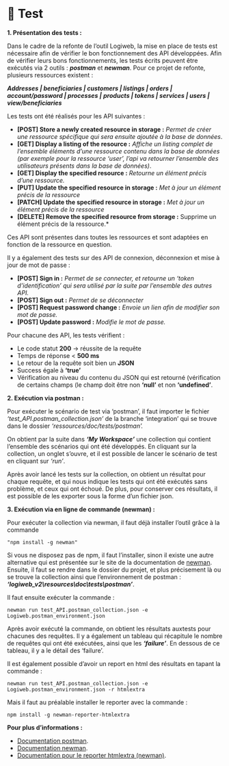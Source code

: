 <br/>
  
# 🔧 Test

**1. Présentation des tests :**

Dans le cadre de la refonte de l’outil Logiweb, la mise en place de tests est nécessaire afin de
vérifier le bon fonctionnement des API développées. 
Afin de vérifier leurs bons fonctionnements, les tests écrits peuvent être exécutés via 2 outils :
***postman*** et ***newman***. 
Pour ce projet de refonte, plusieurs ressources existent :

***Addresses | beneficiaries | customers | listings | orders | account/password | processes |***
        ***products | tokens | services | users | view/beneficiaries***


Les tests ont été réalisés pour les API suivantes : 

* **[POST] Store a newly created resource in storage :** *Permet de créer une ressource spécifique
qui sera ensuite ajoutée à la base de données*. 
* **[GET] Display a listing of the resource :** *Affiche un listing complet de l’ensemble éléments
d’une ressource contenu dans la base de données (par exemple pour la ressource ‘user’, l’api va
retourner l’ensemble des utilisateurs présents dans la base de données)*.
* **[GET] Display the specified resource :** *Retourne un élément précis d’une ressource.*
* **[PUT] Update the specified resource in storage :** *Met à jour un élément précis de la ressource*
* **[PATCH] Update the specified resource in storage :** *Met à jour un élément précis de la ressource*
* **[DELETE] Remove the specified resource from storage :** Supprime un élément précis de la ressource.*

Ces API sont présentes dans toutes les ressources et sont adaptées en fonction de la ressource en
question.

Il y a également des tests sur des API de connexion, déconnexion et mise à jour de mot de passe : 
* **[POST] Sign in :** *Permet de se connecter, et retourne un ‘token d’identification’ qui sera utilisé
par la suite par l’ensemble des autres API.*
* **[POST] Sign out :** *Permet de se déconnecter*
* **[POST] Request password change :** *Envoie un lien afin de modifier son mot de passe.*
* **[POST] Update password :** *Modifie le mot de passe.*

Pour chacune des API, les tests vérifient : 
* Le code statut **200** → réussite de la requête 
* Temps de réponse < **500 ms**
* Le retour de la requête soit bien un **JSON**
* Success égale à **‘true’**
* Vérification au niveau du contenu du JSON qui est retourné (vérification de certains champs (le
champ doit être non **‘null’** et non **‘undefined’**.

**2. Exécution via postman :**

Pour exécuter le scénario de test via ‘postman’, il faut importer le fichier
*‘test_API.postman_collection.json’* de la branche ‘integration’ qui se trouve dans le dossier
*‘ressources/doc/tests/postman’.*


On obtient par la suite dans ***‘My Workspace’*** une collection qui contient l’ensemble des scénarios
qui ont été développés. En cliquant sur la collection, un onglet s’ouvre, et il est possible de lancer le
scénario de test en cliquant sur *‘run’*.

Après avoir lancé les tests sur la collection, on obtient un résultat pour chaque requête, et qui nous
indique les tests qui ont été exécutés sans problème, et ceux qui ont échoué. De plus, pour conserver
ces résultats, il est possible de les exporter sous la forme d’un fichier json.


**3. Exécution via en ligne de commande (newman) :**

Pour exécuter la collection via newman, il faut déjà installer l’outil grâce à la commande 
```console
"npm install -g newman"
```

Si vous ne disposez pas de npm, il faut l’installer, sinon il existe une autre alternative qui est présentée sur le site de la documentation de <a href="https://learning.postman.com/docs/running-collections/using-newman-cli/command-line-integration-with-newman/">newman</a>. 
Ensuite, il faut se rendre dans le dossier du projet, et plus précisement là ou se trouve la collection ainsi que l’environnement de postman : ***‘logiweb_v2\resources\doc\tests\postman’***.

Il faut ensuite exécuter la commande : 
```console
newman run test_API.postman_collection.json -e Logiweb.postman_environment.json
```
Après avoir exécuté la commande, on obtient les résultats auxtests pour chacunes des requêtes. Il y a également un tableau qui récapitule le nombre de requêtes
qui ont été exécutées, ainsi que les ***‘failure’***. En dessous de ce tableau, il y a le détail des ‘failure’.

Il est également possible d’avoir un report en html des résultats en tapant la commande :
```console
newman run test_API.postman_collection.json -e Logiweb.postman_environment.json -r htmlextra
```

Mais il faut au préalable installer le reporter avec la commande : 
```console
npm install -g newman-reporter-htmlextra
```


**Pour plus d’informations :**

* <a href="https://learning.postman.com/docs/getting-started/introduction/">Documentation postman</a>. 
* <a href="https://learning.postman.com/docs/running-collections/using-newman-cli/command-line-integration-with-newman/">Documentation newman</a>. 
* <a href="https://www.npmjs.com/package/newman-reporter-htmlextra">Documentation pour le reporter htmlextra (newman)</a>. 
